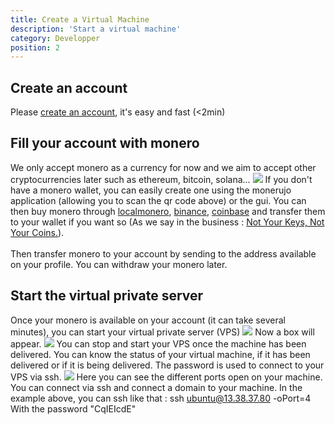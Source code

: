 ```yaml
---
title: Create a Virtual Machine
description: 'Start a virtual machine'
category: Developper
position: 2
---
```


## Create an account 
Please <a href="https://masternetwork.dev/auth/signup">create an account</a>, it's easy and fast (<2min)

## Fill your account with monero
We only accept monero as a currency for now and we aim to accept other cryptocurrencies later such as ethereum, bitcoin, solana...
<img src="/portfolioimg.png">
If you don't have a monero wallet, you can easily create one using the monerujo application (allowing you to scan the qr code above) or the gui. You can then buy monero through <a href="https://localmonero.co/">localmonero</a>, <a href="https://www.binance.com/fr">binance</a>, <a href="https://www.coinbase.com/fr/price/monero">coinbase</a> and transfer them to your wallet if you want so (As we say in the business : <a href="https://www.ledger.com/academy/not-your-keys-not-your-coins-why-it-matters">Not Your Keys, Not Your Coins.</a>). 
<br>
<br>
Then transfer monero to your account by sending to the address available on your profile. You can withdraw your monero later.

## Start the virtual private server
Once your monero is available on your account (it can take several minutes), you can start your virtual private server (VPS)
<img src="/newvm.png">
Now a box will appear. 
<img src="/newvm_box.png">
You can stop and start your VPS once the machine has been delivered.
You can know the status of your virtual machine, if it has been delivered or if it is being delivered.
The password is used to connect to your VPS via ssh.
<img src="/vm_box_details.png">
Here you can see the different ports open on your machine. You can connect via ssh and connect a domain to your machine.
In the example above, you can ssh like that : ssh ubuntu@13.38.37.80 -oPort=4
With the password "CqIEIcdE"